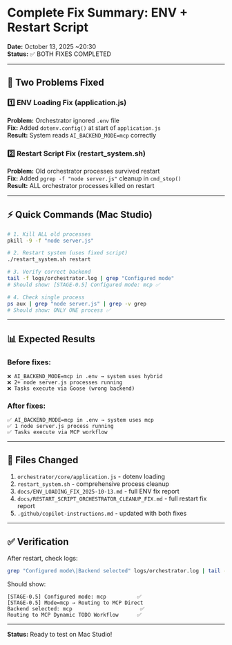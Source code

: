 # Complete Fix Summary: ENV + Restart Script

**Date:** October 13, 2025 ~20:30  
**Status:** ✅ BOTH FIXES COMPLETED  

---

## 🎯 Two Problems Fixed

### 1️⃣ ENV Loading Fix (application.js)

**Problem:** Orchestrator ignored `.env` file  
**Fix:** Added `dotenv.config()` at start of `application.js`  
**Result:** System reads `AI_BACKEND_MODE=mcp` correctly

### 2️⃣ Restart Script Fix (restart_system.sh)

**Problem:** Old orchestrator processes survived restart  
**Fix:** Added `pgrep -f "node server.js"` cleanup in `cmd_stop()`  
**Result:** ALL orchestrator processes killed on restart

---

## ⚡ Quick Commands (Mac Studio)

```bash
# 1. Kill ALL old processes
pkill -9 -f "node server.js"

# 2. Restart system (uses fixed script)
./restart_system.sh restart

# 3. Verify correct backend
tail -f logs/orchestrator.log | grep "Configured mode"
# Should show: [STAGE-0.5] Configured mode: mcp ✅

# 4. Check single process
ps aux | grep "node server.js" | grep -v grep
# Should show: ONLY ONE process ✅
```

---

## 📊 Expected Results

### Before fixes:
```
❌ AI_BACKEND_MODE=mcp in .env → system uses hybrid
❌ 2+ node server.js processes running
❌ Tasks execute via Goose (wrong backend)
```

### After fixes:
```
✅ AI_BACKEND_MODE=mcp in .env → system uses mcp
✅ 1 node server.js process running
✅ Tasks execute via MCP workflow
```

---

## 📝 Files Changed

1. `orchestrator/core/application.js` - dotenv loading
2. `restart_system.sh` - comprehensive process cleanup
3. `docs/ENV_LOADING_FIX_2025-10-13.md` - full ENV fix report
4. `docs/RESTART_SCRIPT_ORCHESTRATOR_CLEANUP_FIX.md` - full restart fix report
5. `.github/copilot-instructions.md` - updated with both fixes

---

## ✅ Verification

After restart, check logs:
```bash
grep "Configured mode\|Backend selected" logs/orchestrator.log | tail -5
```

Should show:
```
[STAGE-0.5] Configured mode: mcp          ✅
[STAGE-0.5] Mode=mcp → Routing to MCP Direct
Backend selected: mcp                      ✅
Routing to MCP Dynamic TODO Workflow      ✅
```

---

**Status:** Ready to test on Mac Studio!
